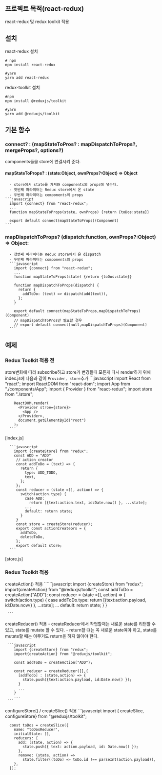 ## 프로젝트 목적(react-redux)
react-redux 및 redux toolkit 적용

## 설치
react-redux 설치
```shell
# npm 
npm install react-redux

#yarn
yarn add react-redux
```
redux-toolkit 설치
```shell
#npm 
npm install @reduxjs/toolkit

#yarn
yarn add @reduxjs/toolkit
```

## 기본 함수
  ### connect? : (mapStateToPros? : mapDispatchToProps?, mergeProps?, options?)
   components들을 store에 연결시켜 준다.
   
   #### mapStateToProps? : (state:Object, ownProps?:Object) => Object
      - store에서 state를 가져와 components의 props에 넣는다.
      - 첫번째 파라미터는 Redux store에서 온 state
      - 두번째 파라미터는 components의 props
    ```javascript
      import {connect} from "react-redux";
      ...
      function mapStateToProps(state, ownProps) {return {toDos:state}}
      
      export default connect(mapStateToProps)(Component)
    ```
   ### mapDispatchToProps? (dispatch:function, ownProps?:Object) => Object:
      - 첫번째 파라미터는 Redux store에서 온 dispatch
      - 두번쨰 파라미터는 components의 props
      ```javascript
        import {connect} from "react-redux";
        ...
        function mapStateToProps(state) {return {toDos:state}}

        function mapDispatchToProps(dispatch) {
          return {
            addToDo: (text) => dispatch(add(text)),
          };
        }
      
        export default connect(mapStateToProps,mapDispatchToProps)(Component)
        // mapDispatchToPros만 필요할 경우
        // export default connect(null,mapDispatchToProps)(Component)
      ```
   
## 예제
   ### Redux Toolkit 적용 전
   store변화에 따라 subscribe하고 store가 변경될때 모든게 다시 render하기 위해 index.js에 다음과 같이 `Provider, store`추가
      ```javascript
        import React from "react";
        import ReactDOM from "react-dom";
        import App from "./components/App";
        import { Provider } from "react-redux";
        import store from "./store";
          
        ReactDOM.render(
          <Provider stroe={store}>
            <App />
          </Provider>,
          document.getElementById("root")
        );   
      ```
   [index.js]
        
      ```javascript
        import {createStore} from "redux";
        const ADD = "ADD"
         // action creator
         const addToDo = (text) => {
           return {
             type: ADD_TODO,
             text,
           };
         };
         const reducer = (state =[], action) => {
           switch(action.type) {
             case ADD:
               return [{text:action.text, id:Date.now() }, ...state];
             ...
             default: return state;
           }
         }
         const store = createStore(reducer);
         export const actionCreateors = {
           addToDo,
           deleteToDo,
         };
         export default store;
      ```
   [store.js]

   ### Redux Toolkit 적용 
   createAction() 적용
     ``````javascript
       import {createStore} from "redux";
       import{createAction} from "@reduxjs/toolkit";
       const addToDo = createAction("ADD");
       const reducer = (state =[], action) => {
         switch(action.type) {
           case addToDo.type:
             return [{text:action.payload, id:Date.now() }, ...state];
           ...
           default: return state;
         }
       }
         
     ```
   createReducer() 적용 
      - createReducer에서 작업할때는 새로운 state를 리턴할 수 있고, state를 mutate 할 수 있다. 
      - return할 떄는 꼭 새로운 state여야 하고, state를 mutate할 때는 아무거도 return을 하지 않아야 한다.
      
     ```javascript
        import {createStore} from "redux";
        import{createAction} from "@reduxjs/toolkit";

        const addToDo = createAction("ADD");

        const reducer = createReducer([],{
          [addTodo] : (state,action) => {
            state.push({text:action.payload, id:Date.now() });
          }
          ...
        }
        ...
     ```    
   configureStore() / createSlice() 적용
     ```javascript
      import { createSlice, configureStore} from "@reduxjs/toolkit";
      
      const toDos = createSlice({
        name: "toDosReducer",
        initialState: [],
        reducers: {
          add: (state, action) => {
            state.push({ text: action.payload, id: Date.now() });
          },
          remove: (state, action) =>
            state.filter((toDo) => toDo.id !== parseInt(action.payload)),
        },
      });

   ```
  

    
  
